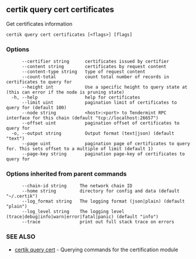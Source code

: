 ## certik query cert certificates

Get certificates information

```
certik query cert certificates [<flags>] [flags]
```

### Options

```
      --certifier string      certificates issued by certifier
      --content string        certificates by request content
      --content-type string   type of request content
      --count-total           count total number of records in certificates to query for
      --height int            Use a specific height to query state at (this can error if the node is pruning state)
  -h, --help                  help for certificates
      --limit uint            pagination limit of certificates to query for (default 100)
      --node string           <host>:<port> to Tendermint RPC interface for this chain (default "tcp://localhost:26657")
      --offset uint           pagination offset of certificates to query for
  -o, --output string         Output format (text|json) (default "text")
      --page uint             pagination page of certificates to query for. This sets offset to a multiple of limit (default 1)
      --page-key string       pagination page-key of certificates to query for
```

### Options inherited from parent commands

```
      --chain-id string     The network chain ID
      --home string         directory for config and data (default "~/.certik")
      --log_format string   The logging format (json|plain) (default "plain")
      --log_level string    The logging level (trace|debug|info|warn|error|fatal|panic) (default "info")
      --trace               print out full stack trace on errors
```

### SEE ALSO

* [certik query cert](certik_query_cert.md)	 - Querying commands for the certification module


